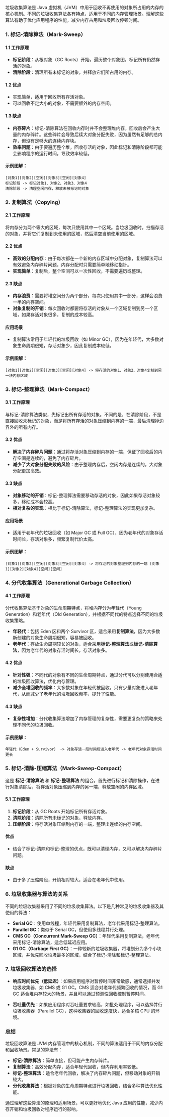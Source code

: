 垃圾收集算法是 Java 虚拟机（JVM）中用于回收不再使用的对象所占用的内存的核心机制。不同的垃圾收集算法各有特点，适用于不同的内存管理场景。理解这些算法有助于优化应用程序的性能，减少内存占用和垃圾回收停顿时间。

### 1. **标记-清除算法（Mark-Sweep）**

#### 1.1 工作原理
- **标记阶段**：从根对象（GC Roots）开始，遍历整个对象图，标记所有仍然存活的对象。
- **清除阶段**：清理所有未标记的对象，并释放它们所占用的内存。

#### 1.2 优点
- 实现简单，适用于回收所有存活对象。
- 可以回收不定大小的对象，不需要额外的内存空间。

#### 1.3 缺点
- **内存碎片**：标记-清除算法在回收内存时并不会整理堆内存，回收后会产生大量的内存碎片。这些碎片会导致后续大对象分配失败，因为虽然有足够的总内存，但没有足够大的连续内存块。
- **效率问题**：由于要遍历整个堆，回收存活的对象，因此标记和清除阶段都可能会影响程序的运行时间，导致效率较低。

#### 示例图解：
```plaintext
[对象1][对象2][空闲][对象3][空闲][对象4]
标记阶段 -> 标记对象1、对象2、对象3、对象4
清除阶段 -> 清理空闲内存，释放未被标记的对象
```

### 2. **复制算法（Copying）**

#### 2.1 工作原理
将内存分为两个等大的区域，每次只使用其中一个区域。当垃圾回收时，扫描存活的对象，并将它们复制到未使用的区域，然后清空当前使用的区域。

#### 2.2 优点
- **高效的分配内存**：由于每次都在一个新的内存区域中分配对象，复制算法可以有效避免内存碎片问题，内存分配时只需要简单地移动指针。
- **实现简单**：复制后，整个空间可以一次性回收，不需要遍历或整理。

#### 2.3 缺点
- **内存浪费**：需要将堆空间分为两个部分，每次只使用其中一部分，这样会浪费一半的内存空间。
- **对象复制的开销**：每次回收时都要将存活的对象从一个区域复制到另一个区域，如果存活对象很多，复制的成本较高。

#### 应用场景
- 复制算法常用于年轻代的垃圾回收（如 Minor GC），因为在年轻代，大多数对象生命周期很短，存活对象少，因此复制成本较低。

#### 示例图解：
```plaintext
[对象1][对象2][空闲][对象3][空闲][对象4] -> 将存活的对象1、对象2、对象4复制到另一块内存区域
```

### 3. **标记-整理算法（Mark-Compact）**

#### 3.1 工作原理
与标记-清除算法类似，先标记出所有存活的对象。不同的是，在清除阶段，不是直接回收未标记的对象，而是将所有存活的对象压缩到内存的一端，最后清理掉边界外的所有内存。

#### 3.2 优点
- **解决了内存碎片问题**：通过将存活对象压缩到内存的一端，保证了回收后的内存空间是连续的，避免了内存碎片。
- **减少了大对象分配失败的风险**：由于整理内存后，空闲内存是连续的，大对象分配更加高效。

#### 3.3 缺点
- **对象移动的开销**：标记-整理算法需要移动存活的对象，因此如果存活对象较多，移动成本会较高。
- **相对复杂的实现**：相比于标记-清除算法，标记-整理算法的实现更加复杂。

#### 应用场景
- 适用于老年代的垃圾回收（如 Major GC 或 Full GC），因为老年代的对象存活时间长，存活对象多，频繁复制代价太高。

#### 示例图解：
```plaintext
[对象1][对象2][空闲][对象3][空闲][对象4] -> 将存活的对象整理到内存的一端 [对象1][对象2][对象4][空闲][空闲]
```

### 4. **分代收集算法（Generational Garbage Collection）**

#### 4.1 工作原理
分代收集算法基于对象的生命周期特点，将堆内存分为年轻代（Young Generation）和老年代（Old Generation），并根据不同代的特点选择不同的垃圾收集策略。

- **年轻代**：包括 Eden 区和两个 Survivor 区，适合采用**复制算法**，因为大多数新创建的对象生命周期很短，容易被回收。
- **老年代**：存放生命周期较长的对象，适合采用**标记-整理算法**或**标记-清除算法**，因为老年代的对象存活时间长，存活对象多。

#### 4.2 优点
- **针对性强**：不同代的对象有不同的生命周期特点，通过分代可以分别使用合适的垃圾回收算法，优化内存管理。
- **减少全堆回收的频率**：大多数对象在年轻代被回收，只有少量对象进入老年代，从而减少了老年代的垃圾回收频率，提升了性能。

#### 4.3 缺点
- **复杂性增加**：分代收集算法增加了内存管理的复杂性，需要更复杂的策略来处理不同代的垃圾回收。

#### 示例图解：
```plaintext
年轻代（Eden + Survivor） -> 对象存活一段时间后进入老年代 -> 老年代对象存活时间更长
```

### 5. **标记-清除-压缩算法（Mark-Sweep-Compact）**

这是 **标记-清除算法** 和 **标记-整理算法** 的组合。首先进行标记和清除操作，在进行对象清除后，将存活对象压缩到内存的另一端，释放空闲的内存区域。

#### 5.1 工作原理
1. **标记阶段**：从 GC Roots 开始标记所有存活对象。
2. **清除阶段**：清除所有未标记的对象，释放内存。
3. **压缩阶段**：将存活对象压缩到内存的一端，整理出连续的内存空间。

#### 优点
- 结合了标记-清除和标记-整理的优点，既可以清理内存，又可以解决内存碎片问题。

#### 缺点
- 由于多了压缩阶段，开销相对较大，适合在老年代中使用。

### 6. **垃圾收集器与算法的关系**

不同的垃圾收集器采用了不同的垃圾收集算法。以下是几种常见的垃圾收集器及其使用的算法：

- **Serial GC**：使用单线程，年轻代采用复制算法，老年代采用标记-整理算法。
- **Parallel GC**：类似于 Serial GC，但使用多线程并行处理。
- **CMS GC（Concurrent Mark-Sweep GC）**：年轻代采用复制算法，老年代采用标记-清除算法，适合低延迟应用。
- **G1 GC（Garbage First GC）**：一种较新的垃圾收集器，将堆划分为多个小块区域，并优先回收垃圾最多的区域，结合了标记-清除和标记-整理算法。

### 7. **垃圾回收算法的选择**

- **响应时间优先（低延迟）**：如果应用程序对暂停时间非常敏感，通常选择并发垃圾收集器，如 CMS 或 G1 GC。CMS 适合对老年代频繁回收的情况，而 G1 GC 适合堆内存较大的场景，并且可以通过预测性回收控制暂停时间。
  
- **吞吐量优先**：如果应用程序对吞吐量要求较高，如批处理程序，可以选择并行垃圾收集器（Parallel GC），这种收集器的回收速度快，适合多核 CPU 的环境。

### 总结

垃圾回收算法是 JVM 内存管理中的核心机制，不同的算法适用于不同的内存分配和回收场景。常见的算法有：
- **标记-清除算法**：简单直接，但可能产生内存碎片。
- **复制算法**：高效分配内存，适合年轻代回收，但内存利用率较低。
- **标记-整理算法**：适合老年代回收，解决了内存碎片问题，但移动对象的开销较大。
- **分代收集算法**：根据对象的生命周期特点进行垃圾回收，结合多种算法优化性能。

通过理解这些算法的原理和适用场景，可以更好地优化 Java 应用的性能，减少内存开销和垃圾回收对程序运行的影响。